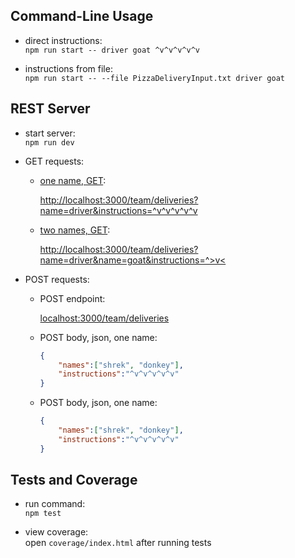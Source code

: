 ## Command-Line Usage

* direct instructions:  
  `npm run start -- driver goat ^v^v^v^v^v`

* instructions from file:  
  `npm run start -- --file PizzaDeliveryInput.txt driver goat`

## REST Server

* start server:  
  `npm run dev`

* GET requests:
  * [one name, GET](http://localhost:3000/team/deliveries?name=driver&instructions=^v^v^v^v^v):

    [http://localhost:3000/team/deliveries?name=driver&instructions=^v^v^v^v^v](http://localhost:3000/team/deliveries?name=driver&instructions=^v^v^v^v^v)

  * [two names, GET](http://localhost:3000/team/deliveries?name=driver&name=goat&instructions=^>v<):
  
    [http://localhost:3000/team/deliveries?name=driver&name=goat&instructions=^>v<](http://localhost:3000/team/deliveries?name=driver&name=goat&instructions=^>v<)

* POST requests:

  * POST endpoint:  
  
    [localhost:3000/team/deliveries](localhost:3000/team/deliveries)

  * POST body, json, one name:

    ```json
    {
        "names":["shrek", "donkey"],
        "instructions":"^v^v^v^v^v"
    }
    ```

  * POST body, json, one name:

    ```json
    {
        "names":["shrek", "donkey"],
        "instructions":"^v^v^v^v^v"
    }
    ```

## Tests and Coverage

* run command:  
   `npm test`

* view coverage:  
  open `coverage/index.html` after running tests
